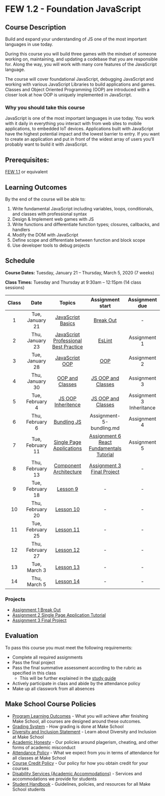 # FEW 1.2 - Foundation JavaScript

## Course Description

Build and expand your understanding of JS one of the most important languages in use today. 

During this course you will build three games with the mindset of someone working on, maintaining, and updating a codebase that you are responsible for. Along the way, you will work with many core features of the JavaScript language.

The course will cover foundational JavaScript, debugging JavaScript and working with various JavaScript Libraries to build applications and games. Classes and Object Oriented Programming (OOP) are introduced with a closer look at how OOP is uniquely implemented in JavaScript.  

### Why you should take this course

JavaScript is one of the most important languages in use today. You work with it daily in everything you interact with from web sites to mobile applications, to embedded IoT devices. Applications built with JavaScript have the highest potential impact and the lowest barrier to entry. If you want to create an application and put in front of the widest array of users you'll probably want to build it with JavaScript.

## Prerequisites:  

[FEW 1.1](https://github.com/Make-School-Courses/FEW-1.1-Web-Foundations) or equivalent

## Learning Outcomes

By the end of the course will be able to:

1. Write fundamental JavaScript including variables, loops, conditionals, and classes with professional syntax
1. Design & Implement web games with JS
1. Write functions and differentiate function types; closures, callbacks, and handlers
1. Modify the DOM with JavaScript
1. Define scope and differentiate between function and block scope
1. Use developer tools to debug projects

## Schedule

**Course Dates:** Tuesday, January 21 – Thursday, March 5, 2020 (7 weeks)

**Class Times:** Tuesday and Thursday at 9:30am – 12:15pm (14 class sessions)

| Class | Date | Topics | Assignment start | Assignment due |
|:-----:|:----:|:------:|:----------------:|:--------------:|
|  1 | Tue, January 21 | [JavaScript Basics](Lessons/Lesson-01.md) | [Break Out](Assignments/Assignment-1-Break-Out.md) | - |
|  2 | Thu, January 23 | [JavaScript Professional Best Practice](Lessons/Lesson-02.md) | [EsLint](Assignment/Assignment-2-EsLint.md) | Assignment 1 |
|  3 | Tue, January 28 | [JavaScript OOP](Lessons/Lesson-03.md) | [OOP](Assignment/Assignment-3-OOP.md) | Assignment 2 |
|  4 | Thu, January 30 | [OOP and Classes](Lessons/Lesson-04.md) | [JS OOP and Classes](Assignments/Assignment-4-Inheritance.md) | Assignment 3 |
|  5 | Tue, February 4 | [JS OOP Inheritence](Lessons/Lesson-05.md) | [JS OOP and Classes](Assignments/Assignment-3-OOP.md) | Assignment 3 Inheritance |
|  6 | Thu, February 6 | [Bundling JS](Lessons/Lesson-06.md) | Assignment-5-bundling.md | Assignment 4 |
|  7 | Tue, February 11 | [Single Page Applications](Lessons/Lesson-07.md) | [Assignment 6 React Fundamentals Tutorial](Assignments/Assignment-6-react-fundamentals.md) | Assignment 5 |
|  8 | Thu, February 13 | [Component Architecture](Lessons/Lesson-08.md) | [Assignment 3 Final Project](Assignments/Assignment-3-Final-Project.md) | - |
|  9 | Tue, February 18 | [Lesson 9](Lessons/Lesson-09.md) | - | - |
| 10 | Thu, February 20 | [Lesson 10](Lessons/Lesson-10.md) | - | - |
| 11 | Tue, February 25 | [Lesson 11](Lessons/Lesson-11.md) | - | - |
| 12 | Thu, February 27 | [Lesson 12](Lessons/Lesson-12.md) | - | - |
| 13 | Tue, March 3     | [Lesson 13](Lessons/Lesson-13.md) | - | - |
| 14 | Thu, March 5     | [Lesson 14](Lessons/Lesson-14.md) | - | - |

### Projects

- [Assignment 1 Break Out](Assignment-1-Break-Out.md)
- [Assignment 2 Single Page Application Tutorial](Assignments/Assignment-2-Single-Page-Application-Tutorial.md)
- [Assignment 3 Final Project](Assignments/Assignment-3-Final-Project.md)

## Evaluation

To pass this course you must meet the following requirements:

- Complete all required assignments 
- Pass the final project
- Pass the final summative assessment according to the rubric as specified in this class
    - This will be further explained in the [study guide](ADD_STUDY_GUIDE_LNK)
- Actively participate in class and abide by the attendance policy
- Make up all classwork from all absences

## Make School Course Policies

- [Program Learning Outcomes](https://make.sc/program-learning-outcomes) - What you will achieve after finishing Make School, all courses are designed around these outcomes.
- [Grading System](https://make.sc/grading-system) - How grading is done at Make School
- [Diversity and Inclusion Statement](https://make.sc/diversity-and-inclusion-statement) - Learn about Diversity and Inclusion at Make School
- [Academic Honesty](https://make.sc/academic-honesty-policy) - Our policies around plagerism, cheating, and other forms of academic misconduct 
- [Attendance Policy](https://make.sc/attendance-policy) - What we expect from you in terms of attendance for all classes at Make School
- [Course Credit Policy](https://make.sc/course-credit-policy) - Our policy for how you obtain credit for your courses
- [Disability Services (Academic Accommodations)](https://make.sc/disability-services) - Services and accommodations we provide for students
- [Student Handbook](https://make.sc/student-handbook) - Guidelines, policies, and resources for all Make School students
